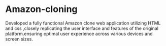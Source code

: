 # Amazon-cloning
Developed a fully functional Amazon clone web application utilizing HTML and css ,closely replicating the user interface and features of the original platform.ensuring optimal user experience across various devices and screen sizes.
